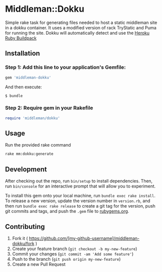 # Middleman::Dokku

Simple rake task for generating files needed to host a static middleman site in
a dokku container. It uses a modified version of rack TryStatic and Puma for
running the site. Dokku will automatically detect and use the [Heroku Ruby
Buildpack](https://github.com/heroku/heroku-buildpack-ruby)

## Installation

### Step 1: Add this line to your application's Gemfile:

```ruby
gem 'middleman-dokku'
```

And then execute:

    $ bundle

### Step 2: Require gem in your Rakefile

```ruby
require 'middleman/dokku'
```

## Usage

Run the provided rake command

```bash
rake mm:dokku:generate
```

## Development

After checking out the repo, run `bin/setup` to install dependencies. Then, run `bin/console` for an interactive prompt that will allow you to experiment.

To install this gem onto your local machine, run `bundle exec rake install`. To release a new version, update the version number in `version.rb`, and then run `bundle exec rake release` to create a git tag for the version, push git commits and tags, and push the `.gem` file to [rubygems.org](https://rubygems.org).

## Contributing

1. Fork it ( https://github.com/[my-github-username]/middleman-dokku/fork )
2. Create your feature branch (`git checkout -b my-new-feature`)
3. Commit your changes (`git commit -am 'Add some feature'`)
4. Push to the branch (`git push origin my-new-feature`)
5. Create a new Pull Request
